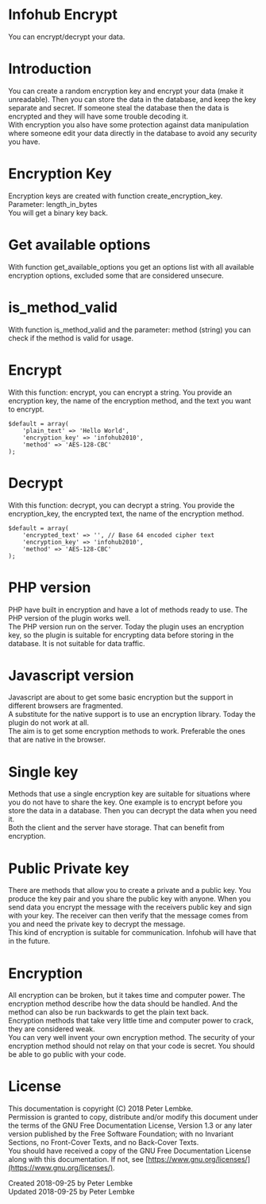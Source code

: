 # Infohub Encrypt
You can encrypt/decrypt your data.  

# Introduction
You can create a random encryption key and encrypt your data (make it unreadable). Then you can store the data in the database, and keep the key separate and secret. If someone steal the database then the data is encrypted and they will have some trouble decoding it.  
With encryption you also have some protection against data manipulation where someone edit your data directly in the database to avoid any security you have.  

# Encryption Key
Encryption keys are created with function create_encryption_key. Parameter: length_in_bytes  
You will get a binary key back.  

# Get available options
With function get_available_options you get an options list with all available encryption options, excluded some that are considered unsecure.  

# is_method_valid
With function is_method_valid and the parameter: method (string) you can check if the method is valid for usage.  

# Encrypt
With this function: encrypt, you can encrypt a string. You provide an encryption key, the name of the encryption method, and the text you want to encrypt.  

```
$default = array(
    'plain_text' => 'Hello World',
    'encryption_key' => 'infohub2010',
    'method' => 'AES-128-CBC'
);
```

# Decrypt
With this function: decrypt, you can decrypt a string. You provide the encryption_key, the encrypted text, the name of the encryption method.  

```
$default = array(
    'encrypted_text' => '', // Base 64 encoded cipher text
    'encryption_key' => 'infohub2010',
    'method' => 'AES-128-CBC'
);
```

# PHP version
PHP have built in encryption and have a lot of methods ready to use. The PHP version of the plugin works well.  
The PHP version run on the server. Today the plugin uses an encryption key, so the plugin is suitable for encrypting data before storing in the database. It is not suitable for data traffic.  

# Javascript version
Javascript are about to get some basic encryption but the support in different browsers are fragmented.  
A substitute for the native support is to use an encryption library. Today the plugin do not work at all.  
The aim is to get some encryption methods to work. Preferable the ones that are native in the browser.  

# Single key
Methods that use a single encryption key are suitable for situations where you do not have to share the key. One example is to encrypt before you store the data in a database. Then you can decrypt the data when you need it.  
Both the client and the server have storage. That can benefit from encryption.  

# Public Private key
There are methods that allow you to create a private and a public key. You produce the key pair and you share the public key with anyone. When you send data you encrypt the message with the receivers public key and sign with your key. The receiver can then verify that the message comes from you and need the private key to decrypt the message.  
This kind of encryption is suitable for communication. Infohub will have that in the future.  

# Encryption
All encryption can be broken, but it takes time and computer power. The encryption method describe how the data should be handled. And the method can also be run backwards to get the plain text back.  
Encryption methods that take very little time and computer power to crack, they are considered weak.  
You can very well invent your own encryption method. The security of your encryption method should not relay on that your code is secret. You should be able to go public with your code.  

# License
This documentation is copyright (C) 2018 Peter Lembke.  
Permission is granted to copy, distribute and/or modify this document under the terms of the GNU Free Documentation License, Version 1.3 or any later version published by the Free Software Foundation; with no Invariant Sections, no Front-Cover Texts, and no Back-Cover Texts.  
You should have received a copy of the GNU Free Documentation License along with this documentation. If not, see [https://www.gnu.org/licenses/](https://www.gnu.org/licenses/).  

Created 2018-09-25 by Peter Lembke  
Updated 2018-09-25 by Peter Lembke  
